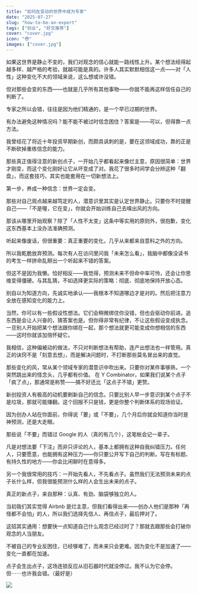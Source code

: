```yaml
---
title: "如何在变动的世界中成为专家"
date: "2025-07-27"
slug: "how-to-be-an-expert"
tags: ["创业", "好文推荐"]
cover: "cover.jpg"
icon: "😎"
images: ["cover.jpg"]
---
```

如果这世界是静止不变的，我们对观念的信心就能一路线性上升。某个想法经得起越多样、越严格的考验，就越可能是真的。许多人其实默默相信这一点——对「人性」这种变化不大的领域来说，这么想或许没错。



但对那些会变的东西——也就是几乎所有其他事物——你就不能再这样信任自己的判断了。



专家之所以会错，往往是因为他们精通的，是一个早已过期的世界。



有办法避免这种情况吗？能不能不被过时信念困住？答案是——可以，但得靠一点方法。



我曾经花了将近十年投资早期新创，而颇具讽刺的是，要在这领域成功，靠的正是不断砍掉重练信念的能力。



那些真正值得注意的新创点子，一开始几乎都看起来像烂主意，原因很简单：世界才刚变，而这个变化刚好让它从坏变成了对。我花了很多时间学会分辨这种「翻盘」，而这套技巧，其实也能套用在一切新想法上。



第一步，养成一种信念：世界一定会变。



那些对自己观点越来越笃定的人，潜意识里其实是认定世界静止。只要你不时提醒自己——「不是喔，它在变」，你就会开始训练自己去嗅出风的方向。



那该从哪里开始观察？除了「人性不太变」这条中等实用的原则外，很抱歉，变化这东西基本上没办法准确预测。



听起来像废话，但很重要：真正重要的变化，几乎从来都来自意料之外的方向。



所以我乾脆放弃预测。每次有人在访问里问我「未来怎么看」，我脑中都像没读书的考生一样拼命乱掰出一个听起来不错的答案。



但这不是因为我懒。恰好相反——我觉得，预测未来不但命中率可怜，还会让你思维变得僵硬。与其乱猜，不如选择更实际的策略：彻底、彻底地保持开放心态。



别自以为知道方向，先诚实地承认——我根本不知道哪边才是对的。然后把注意力全放在感知变化的能力上。



当然，你可以有一些假设性想法。它们会稍微绑住你没错，但也会驱动你前进。追东西是会让人兴奋的，猜答案也是。但你得非常有纪律，不让这些假设变成执念。
一旦别人开始把某个想法跟你绑在一起，那个想法就更可能变成你想相信的东西——这时你就该加倍怀疑它。



我相信，这种偏被动的做法，不只对判断想法有帮助，连产出想法也一样管用。真正的诀窍不是「刻意去想」，而是解决问题时，不打断那些莫名冒出来的直觉。



那些变化的风，常从某个领域专家的潜意识中吹出来。只要你对某件事够熟，一个突然跳出来的怪念头，几乎都有价值。
在 Y Combinator，如果我们说某个点子「疯了点」，那通常是称赞——搞不好还比「这点子不错」更赞。



新创投资人有极高的动机要刷新自己的信念。只要比别人早一步意识到某个点子不是垃圾，那就可能赚翻。这个回报不只是钱，更是你整个判断体系的现场验证。



因为创办人站在你面前，你得说「要」或「不要」，几个月后你就会知道你当时是神预测，还是大走眼。



那些说「不要」而错过 Google 的人（真的有几个），这笔帐会记一辈子。



凡是对想法要「下注」而非只评论的人，基本上都拥有这种自我纠错压力。任何人，只要愿意，也能拥有这种压力——你只要公开写下自己的判断。写在有标题、有持久性的地方——你会比闲聊时在意得多。



另一个我很常用的技巧：一开始先看人，不先看点子。虽然我们无法预测未来的点子长什么样，但我很能预测什么样的人会生出未来的点子。



真正的新点子，来自那种：认真、有劲、脑袋够独立的人。



当初我们其实觉得 Airbnb 是烂主意，但我们看得出来——创办人他们是那种「再怪都不会怕」的人，所以我们选择先信人、再信点子，最后押对了。



这招其实通用：想要快一点知道自己什么观念已经过时了？那就去跟那些会打破你观念的人当朋友。



不被自己的专业反困住，已经够难了，而未来只会更难。因为变化不是加速了——变化一直都在加速。



点子会生出点子，这场连锁反应从旧石器时代就没停过。我不认为它会停。
但⋯⋯也许我会错。（最好是）




![](https://prod-files-secure.s3.us-west-2.amazonaws.com/112d0858-5090-4d34-a606-b75eb8d65fd2/46476355-9cf3-4e99-9b7a-3531bc426380/1000202064.png?X-Amz-Algorithm=AWS4-HMAC-SHA256&X-Amz-Content-Sha256=UNSIGNED-PAYLOAD&X-Amz-Credential=ASIAZI2LB4667J4WPI7W%2F20250906%2Fus-west-2%2Fs3%2Faws4_request&X-Amz-Date=20250906T054303Z&X-Amz-Expires=3600&X-Amz-Security-Token=IQoJb3JpZ2luX2VjEB4aCXVzLXdlc3QtMiJGMEQCIH8Ql3ZQFNQqrAZ%2FUTOfTFd617AiiwGrqGnoBB60DgYhAiAkRQpjCz1MjeRsffCmNOJ1DIorC4nxOTYSVaHk%2FsfHkSqIBAiH%2F%2F%2F%2F%2F%2F%2F%2F%2F%2F8BEAAaDDYzNzQyMzE4MzgwNSIMg6iSjJzn30T81rf%2BKtwDU9oZpF0xqtVEGxuyz4uxWzMLLilrys9Qb2hr0Cd1Mzp%2FLzYAy0hoCXl30QqdkIyp5Ik7ZUk9%2BZpNaafnr2Jhtzz753HgDjZuHe%2F92v93lshiZbOGynbpMya2c%2BPZahGUx7l0qSWl1KpCzudJxZIdK1FbeHYebknHXPT8Dpde%2B0UDMaDKyWSyHkz%2BtUkFaZDF1YubLeBYLqooSfkVa%2FLzrWLfkI%2B1f0T0SOOCkeJxc4LL1KqNfpvOUuO%2B4Q5GYoDDnpNBYOhJscOpg5Vzb7EEqkMNk7g6H%2FLi0Pb2nAhDqLb0E%2FLZIO1dsm7lES58LNY9SO2IrNVjxIRuyFu9xm0ejTygKSsTkOQ6XtXPim1%2Fx%2Bv0EwItw2ZdNqtc8P5DaVhw6IW9Eokpdfb5FuvGJthRpyEswzjFU3gqXvarh5renNzBFLFSgk8XxRZ4R8Nt5PY3yp41DAp0V1smpacnOdKHkNpYLymQXmx0bRZcm4N4a1%2Fw6ivfmDBrBLt0zT9W0Souvdjg84zQMu3RDlHJLuaAVPaMCK4PFet75oT9w6o%2FoiUruSdFz5mZPzb4JNb76wxYqGKH6VfZcmI9gXrNDH354XFpYI%2BrUMOcpoSfFfs1W%2FAtWvJrFofBxjJl%2BAMw9YzvxQY6pgF56ZzHGp1WY6YX2plIYOIKFJHqGZE9l1SbTfmG7Op2y5UJxgaFvpeP2XdRbhFKPfptdSePoipmyxB%2BINTnYH6EoO92laHKS2YNVcJ1JmbMcBpgMN33myjt6Z%2FQq8kUjT95e0gDG3wFkrb5kIwfJwUPG0%2BPqf3aqHuNX4d0NlSg3hc58PNAZxzlgWvbj1TtaDZHtEO%2F9IBgFYRSZLUzeeNtKSnkHtE5&X-Amz-Signature=337542913fd3ace324707e448edc8d6632224d15d9bf91254b94da9ebfb77cec&X-Amz-SignedHeaders=host&x-amz-checksum-mode=ENABLED&x-id=GetObject)

